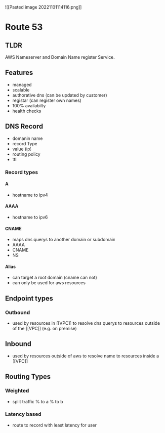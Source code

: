 ![[Pasted image 20221101114116.png]]
# Route 53

## TLDR
AWS Nameserver and Domain Name register Service.

## Features
- managed
- scalable
- authorative dns (can be updated by customer)
- registar (can register own names)
- 100% availabilty
- health checks


## DNS Record
- domanin name
- record Type
- value (ip)
- routing policy
- ttl

### Record types

#### A
- hostname to ipv4

#### AAAA
- hostname to ipv6

#### CNAME
- maps dns querys to another domain or subdomain
- AAAA
- CNAME
- NS

#### Alias
- can target a root domain (cname can not)
- can only be used for aws resources

## Endpoint types

### Outbound
- used by resources in [[VPC]] to resolve dns querys to resources outside of the [[VPC]]  (e.g. on premise)

## Inbound
- used by resources outside of aws to resolve name to resources inside a [[VPC]]

## Routing Types

### Weighted
- split traffic % to a % to b

### Latency based
- route to record with least latency for user